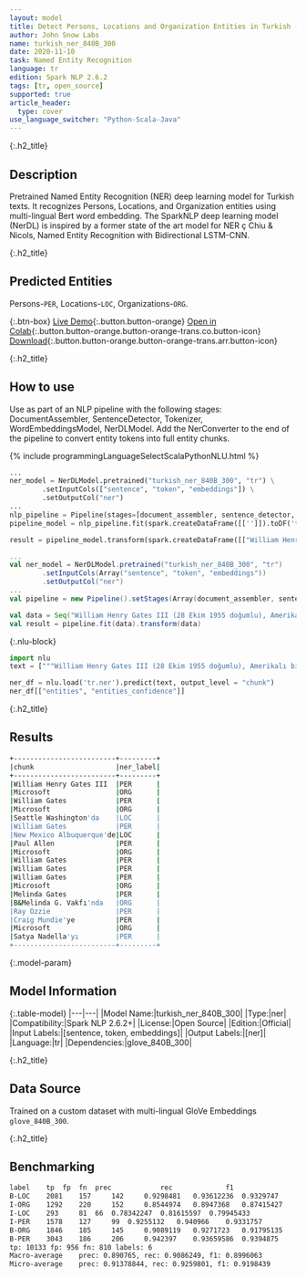 ```yaml
---
layout: model
title: Detect Persons, Locations and Organization Entities in Turkish (GloVe 840B_300)
author: John Snow Labs
name: turkish_ner_840B_300
date: 2020-11-10
task: Named Entity Recognition
language: tr
edition: Spark NLP 2.6.2
tags: [tr, open_source]
supported: true
article_header:
  type: cover
use_language_switcher: "Python-Scala-Java"
---
```


{:.h2_title}
## Description

Pretrained Named Entity Recognition (NER) deep learning model for Turkish texts. It recognizes Persons, Locations, and Organization entities using multi-lingual Bert word embedding. The SparkNLP deep learning model (NerDL) is inspired by a former state of the art model for NER ç Chiu & Nicols, Named Entity Recognition with Bidirectional LSTM-CNN.

{:.h2_title}
## Predicted Entities

Persons-``PER``, Locations-``LOC``, Organizations-``ORG``.

{:.btn-box}
[Live Demo](https://demo.johnsnowlabs.com/public/NER_TR/){:.button.button-orange}
[Open in Colab](https://github.com/JohnSnowLabs/spark-nlp-workshop/blob/master/tutorials/streamlit_notebooks/NER_TR.ipynb){:.button.button-orange.button-orange-trans.co.button-icon}
[Download](https://s3.amazonaws.com/auxdata.johnsnowlabs.com/public/models/turkish_ner_840B_300_tr_2.6.2_2.4_1605042988496.zip){:.button.button-orange.button-orange-trans.arr.button-icon}

{:.h2_title}
## How to use

Use as part of an NLP pipeline with the following stages: DocumentAssembler, SentenceDetector, Tokenizer, WordEmbeddingsModel, NerDLModel. Add the NerConverter to the end of the pipeline to convert entity tokens into full entity chunks.

<div class="tabs-box" markdown="1">
{% include programmingLanguageSelectScalaPythonNLU.html %}

```python
...
ner_model = NerDLModel.pretrained("turkish_ner_840B_300", "tr") \
        .setInputCols(["sentence", "token", "embeddings"]) \
        .setOutputCol("ner")
...        
nlp_pipeline = Pipeline(stages=[document_assembler, sentence_detector, tokenizer, embeddings, ner_model, ner_converter])
pipeline_model = nlp_pipeline.fit(spark.createDataFrame([['']]).toDF('text'))

result = pipeline_model.transform(spark.createDataFrame([["William Henry Gates III (28 Ekim 1955 doğumlu), Amerikalı bir iş adamı, yazılım geliştirici, yatırımcı ve hayırseverdir. En çok Microsoft şirketinin kurucu ortağı olarak bilinir. William Gates , Microsoft şirketindeki kariyeri boyunca başkan, icra kurulu başkanı, başkan ve yazılım mimarisi başkanı pozisyonlarında bulunmuş, aynı zamanda Mayıs 2014'e kadar en büyük bireysel hissedar olmuştur. O, 1970'lerin ve 1980'lerin mikrobilgisayar devriminin en tanınmış girişimcilerinden ve öncülerinden biridir. Seattle Washington'da doğup büyüyen William Gates, 1975'te New Mexico Albuquerque'de çocukluk arkadaşı Paul Allen ile Microsoft şirketini kurdu; dünyanın en büyük kişisel bilgisayar yazılım şirketi haline geldi. William Gates, Ocak 2000'de icra kurulu başkanı olarak istifa edene kadar şirketi başkan ve icra kurulu başkanı olarak yönetti ve daha sonra yazılım mimarisi başkanı oldu. 1990'ların sonlarında, William Gates rekabete aykırı olduğu düşünülen iş taktikleri nedeniyle eleştirilmişti. Bu görüş, çok sayıda mahkeme kararıyla onaylanmıştır. Haziran 2006'da William Gates, Microsoft şirketinde yarı zamanlı bir göreve ve 2000 yılında eşi Melinda Gates ile birlikte kurdukları özel hayır kurumu olan B&Melinda G. Vakfı'nda tam zamanlı çalışmaya geçeceğini duyurdu. Görevlerini kademeli olarak Ray Ozzie ve Craig Mundie'ye devretti. Şubat 2014'te Microsoft başkanlığından ayrıldı ve yeni atanan icra kurulu başkanı, Satya Nadella'yı desteklemek için teknoloji danışmanı olarak yeni bir göreve başladı."]], ["text"]))
```

```scala
...
val ner_model = NerDLModel.pretrained("turkish_ner_840B_300", "tr")
        .setInputCols(Array("sentence", "token", "embeddings"))
        .setOutputCol("ner")
...
val pipeline = new Pipeline().setStages(Array(document_assembler, sentence_detector, tokenizer, embeddings, ner_model, ner_converter))

val data = Seq("William Henry Gates III (28 Ekim 1955 doğumlu), Amerikalı bir iş adamı, yazılım geliştirici, yatırımcı ve hayırseverdir. En çok Microsoft şirketinin kurucu ortağı olarak bilinir. William Gates , Microsoft şirketindeki kariyeri boyunca başkan, icra kurulu başkanı, başkan ve yazılım mimarisi başkanı pozisyonlarında bulunmuş, aynı zamanda Mayıs 2014"e kadar en büyük bireysel hissedar olmuştur. O, 1970"lerin ve 1980"lerin mikrobilgisayar devriminin en tanınmış girişimcilerinden ve öncülerinden biridir. Seattle Washington"da doğup büyüyen William Gates, 1975"te New Mexico Albuquerque"de çocukluk arkadaşı Paul Allen ile Microsoft şirketini kurdu; dünyanın en büyük kişisel bilgisayar yazılım şirketi haline geldi. William Gates, Ocak 2000"de icra kurulu başkanı olarak istifa edene kadar şirketi başkan ve icra kurulu başkanı olarak yönetti ve daha sonra yazılım mimarisi başkanı oldu. 1990"ların sonlarında, William Gates rekabete aykırı olduğu düşünülen iş taktikleri nedeniyle eleştirilmişti. Bu görüş, çok sayıda mahkeme kararıyla onaylanmıştır. Haziran 2006"da William Gates, Microsoft şirketinde yarı zamanlı bir göreve ve 2000 yılında eşi Melinda Gates ile birlikte kurdukları özel hayır kurumu olan B&Melinda G. Vakfı"nda tam zamanlı çalışmaya geçeceğini duyurdu. Görevlerini kademeli olarak Ray Ozzie ve Craig Mundie"ye devretti. Şubat 2014"te Microsoft başkanlığından ayrıldı ve yeni atanan icra kurulu başkanı, Satya Nadella'yı desteklemek için teknoloji danışmanı olarak yeni bir göreve başladı.").toDF("text")
val result = pipeline.fit(data).transform(data)
```

{:.nlu-block}
```python
import nlu
text = ["""William Henry Gates III (28 Ekim 1955 doğumlu), Amerikalı bir iş adamı, yazılım geliştirici, yatırımcı ve hayırseverdir. En çok Microsoft şirketinin kurucu ortağı olarak bilinir. William Gates , Microsoft şirketindeki kariyeri boyunca başkan, icra kurulu başkanı, başkan ve yazılım mimarisi başkanı pozisyonlarında bulunmuş, aynı zamanda Mayıs 2014'e kadar en büyük bireysel hissedar olmuştur. O, 1970'lerin ve 1980'lerin mikrobilgisayar devriminin en tanınmış girişimcilerinden ve öncülerinden biridir. Seattle Washington'da doğup büyüyen William Gates, 1975'te New Mexico Albuquerque'de çocukluk arkadaşı Paul Allen ile Microsoft şirketini kurdu; dünyanın en büyük kişisel bilgisayar yazılım şirketi haline geldi. William Gates, Ocak 2000'de icra kurulu başkanı olarak istifa edene kadar şirketi başkan ve icra kurulu başkanı olarak yönetti ve daha sonra yazılım mimarisi başkanı oldu. 1990'ların sonlarında, William Gates rekabete aykırı olduğu düşünülen iş taktikleri nedeniyle eleştirilmişti. Bu görüş, çok sayıda mahkeme kararıyla onaylanmıştır. Haziran 2006'da William Gates, Microsoft şirketinde yarı zamanlı bir göreve ve 2000 yılında eşi Melinda Gates ile birlikte kurdukları özel hayır kurumu olan B&Melinda G. Vakfı'nda tam zamanlı çalışmaya geçeceğini duyurdu. Görevlerini kademeli olarak Ray Ozzie ve Craig Mundie'ye devretti. Şubat 2014'te Microsoft başkanlığından ayrıldı ve yeni atanan icra kurulu başkanı, Satya Nadella'yı desteklemek için teknoloji danışmanı olarak yeni bir göreve başladı."""]

ner_df = nlu.load('tr.ner').predict(text, output_level = "chunk")
ner_df[["entities", "entities_confidence"]]
```

</div>

{:.h2_title}
## Results

```bash
+-------------------------+---------+
|chunk                    |ner_label|
+-------------------------+---------+
|William Henry Gates III  |PER      |
|Microsoft                |ORG      |
|William Gates            |PER      |
|Microsoft                |ORG      |
|Seattle Washington'da    |LOC      |
|William Gates            |PER      |
|New Mexico Albuquerque'de|LOC      |
|Paul Allen               |PER      |
|Microsoft                |ORG      |
|William Gates            |PER      |
|William Gates            |PER      |
|William Gates            |PER      |
|Microsoft                |ORG      |
|Melinda Gates            |PER      |
|B&Melinda G. Vakfı'nda   |ORG      |
|Ray Ozzie                |PER      |
|Craig Mundie'ye          |PER      |
|Microsoft                |ORG      |
|Satya Nadella'yı         |PER      |
+-------------------------+---------+
```

{:.model-param}
## Model Information

{:.table-model}
|---|---|
|Model Name:|turkish_ner_840B_300|
|Type:|ner|
|Compatibility:|Spark NLP 2.6.2+|
|License:|Open Source|
|Edition:|Official|
|Input Labels:|[sentence, token, embeddings]|
|Output Labels:|[ner]|
|Language:|tr|
|Dependencies:|glove_840B_300|

{:.h2_title}
## Data Source

Trained on a custom dataset with multi-lingual GloVe Embeddings ``glove_840B_300``.

{:.h2_title}
## Benchmarking

```bash
label	 tp	 fp	 fn	 prec	         rec	         f1
B-LOC	 2081	 157	 142	 0.9298481	 0.93612236	 0.9329747
I-ORG	 1292	 220	 152	 0.8544974	 0.8947368	 0.87415427
I-LOC	 293	 81	 66	 0.78342247	 0.81615597	 0.79945433
I-PER	 1578	 127	 99	 0.9255132	 0.940966	 0.9331757
B-ORG	 1846	 185	 145	 0.9089119	 0.9271723	 0.91795135
B-PER	 3043	 186	 206	 0.942397	 0.93659586	 0.9394875
tp: 10133 fp: 956 fn: 810 labels: 6
Macro-average	 prec: 0.890765, rec: 0.9086249, f1: 0.8996063
Micro-average	 prec: 0.91378844, rec: 0.9259801, f1: 0.9198439
```